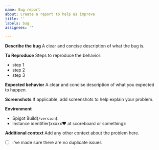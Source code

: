 ```yaml
---
name: Bug report
about: Create a report to help us improve
title: ''
labels: bug
assignees: ''

---
```


**Describe the bug**
A clear and concise description of what the bug is.

**To Reproduce**
Steps to reproduce the behavior:
 - step 1
 - step 2
 - step 3

**Expected behavior**
A clear and concise description of what you expected to happen.

**Screenshots**
If applicable, add screenshots to help explain your problem.

**Environment**
 - Spigot Build(`/version`): ` `
 - Instance identifier(xxxxx❤ at scoreboard or something): ` `

**Additional context**
Add any other context about the problem here.

 - [ ] I've made sure there are no duplicate issues
